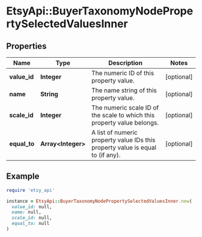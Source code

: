 # EtsyApi::BuyerTaxonomyNodePropertySelectedValuesInner

## Properties

| Name | Type | Description | Notes |
| ---- | ---- | ----------- | ----- |
| **value_id** | **Integer** | The numeric ID of this property value. | [optional] |
| **name** | **String** | The name string of this property value. | [optional] |
| **scale_id** | **Integer** | The numeric scale ID of the scale to which this property value belongs. | [optional] |
| **equal_to** | **Array&lt;Integer&gt;** | A list of numeric property value IDs this property value is equal to (if any). | [optional] |

## Example

```ruby
require 'etsy_api'

instance = EtsyApi::BuyerTaxonomyNodePropertySelectedValuesInner.new(
  value_id: null,
  name: null,
  scale_id: null,
  equal_to: null
)
```

